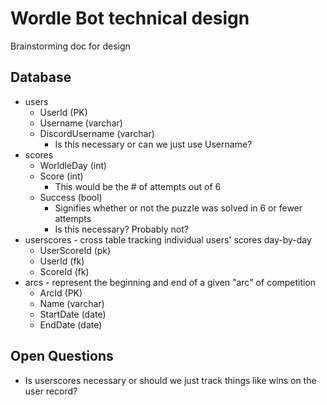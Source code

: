 # Wordle Bot technical design

Brainstorming doc for design

## Database

* users
    * UserId (PK)
    * Username (varchar)
    * DiscordUsername (varchar)
        * Is this necessary or can we just use Username?
* scores
    * WorldleDay (int)
    * Score (int)
        * This would be the # of attempts out of 6
    * Success (bool)
        * Signifies whether or not the puzzle was solved in 6 or fewer attempts
        * Is this necessary? Probably not?
* userscores - cross table tracking individual users' scores day-by-day
    *  UserScoreId (pk)
    *  UserId (fk)
    *  ScoreId (fk)
* arcs - represent the beginning and end of a given "arc" of competition
    * ArcId (PK)
    * Name (varchar)
    * StartDate (date)
    * EndDate (date)

## Open Questions

* Is userscores necessary or should we just track things like wins on the user record?

